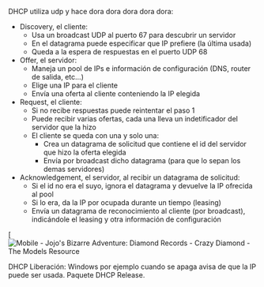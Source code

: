 DHCP utiliza udp y hace dora dora dora dora dora:

* Discovery, el cliente:
	* Usa un broadcast UDP al puerto 67 para descubrir un servidor
	* En el datagrama puede especificar que IP prefiere (la última usada)
	* Queda a la espera de respuestas en el puerto UDP 68
* Offer, el servidor:
	* Maneja un pool de IPs e información de configuración (DNS, router de salida, etc...)
	* Elige una IP para el cliente
	* Envía una oferta al cliente conteniendo la IP elegida
* Request, el cliente: 
	* Si no recibe respuestas puede reintentar el paso 1
	* Puede recibir varias ofertas, cada una lleva un indetificador del servidor que la hizo
	* El cliente se queda con una y solo una:
		* Crea un datagrama de solicitud que contiene el id del servidor que hizo la oferta elegida
		* Envía por broadcast dicho datagrama (para que lo sepan los demas servidores)
* Acknowledgement, el servidor, al recibir un datagrama de solicitud:
	* Si el id no era el suyo, ignora el datagrama y devuelve la IP ofrecida al pool 
	* Si lo era, da la IP por ocupada durante un tiempo (leasing)
	* Envía un datagrama de reconocimiento al cliente (por broadcast), indicándole el leasing y otra información de configuración

[![Mobile - Jojo's Bizarre Adventure: Diamond Records - Crazy Diamond - The  Models Resource](https://www.models-resource.com/resources/big_icons/32/31147.png?updated=1556440592)

DHCP Liberación: Windows por ejemplo cuando se apaga avisa de que la IP puede ser usada. Paquete DHCP Release.